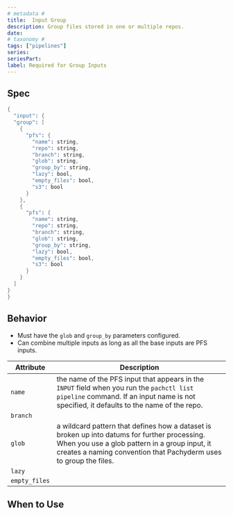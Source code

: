 ```yaml
---
# metadata # 
title:  Input Group
description: Group files stored in one or multiple repos.
date: 
# taxonomy #
tags: ["pipelines"]
series:
seriesPart:
label: Required for Group Inputs
---
```


## Spec 

```s
{
  "input": {
  "group": [
    {
      "pfs": {
        "name": string,
        "repo": string,
        "branch": string,
        "glob": string,
        "group_by": string,
        "lazy": bool,
        "empty_files": bool,
        "s3": bool
      }
    },
    {
      "pfs": {
        "name": string,
        "repo": string,
        "branch": string,
        "glob": string,
        "group_by": string,
        "lazy": bool,
        "empty_files": bool,
        "s3": bool
      }
    }
  ]
}
}
```

## Behavior 

- Must have the `glob` and `group_by` parameters configured. 
- Can combine multiple inputs as long as all the base inputs are PFS inputs.

|Attribute|Description|
|-|-|
|`name`|the name of the PFS input that appears in the `INPUT` field when you run the `pachctl list pipeline` command. If an input name is not specified, it defaults to the name of the repo.|
|`branch`| |
| `glob`| a wildcard pattern that defines how a dataset is broken up into datums for further processing. When you use a glob pattern in a group input, it creates a naming convention that Pachyderm uses to group the files.|
|`lazy`||
|`empty_files`||


## When to Use 
